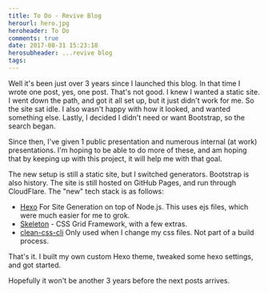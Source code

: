 ```yaml
---
title: To Do - Revive Blog
herourl: hero.jpg
heroheader: To Do
comments: true
date: 2017-08-31 15:23:18
herosubheader: ...revive blog
tags:
---
```


Well it's been just over 3 years since I launched this blog.  In that time I wrote one post, yes, one post.  That's not good.  I knew I wanted a static site.  I went down the path, and got it all set up, but it just didn't work for me.  So the site sat idle.  I also wasn't happy with how it looked, and wanted something else.  Lastly, I decided I didn't need or want Bootstrap, so the search began.<!-- more -->

Since then, I've given 1 public presentation and numerous internal (at work) presentations.  I'm hoping to be able to do more of these, and am hoping that by keeping up with this project, it will help me with that goal.

The new setup is still a static site, but I switched generators.  Bootstrap is also history.  The site is still hosted on GitHub Pages, and run through CloudFlare.  The "new" tech stack is as follows:
* [Hexo](https://hexo.io) For Site Generation on top of Node.js.  This uses ejs files, which were much easier for me to grok.
* [Skeleton](http://getskeleton.com) - CSS Grid Framework, with a few extras.
* [clean-css-cli](https://www.npmjs.com/package/clean-css-cli) Only used when I change my css files.  Not part of a build process.

That's it.  I built my own custom Hexo theme, tweaked some hexo settings, and got started.

Hopefully it won't be another 3 years before the next posts arrives.
